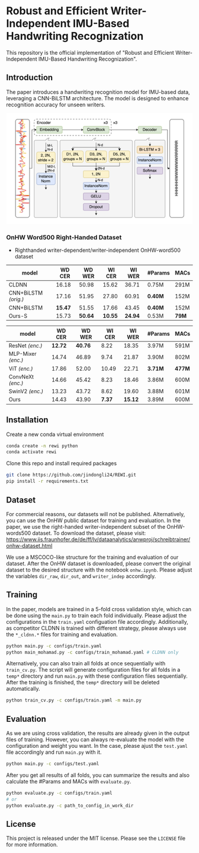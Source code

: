 # Robust and Efficient Writer-Independent IMU-Based Handwriting Recognization

This repository is the official implementation of "Robust and Efficient Writer-Independent IMU-Based Handwriting Recognization".

## Introduction

The paper introduces a handwriting recognition model for IMU-based data, leveraging a CNN-BiLSTM architecture. The model is designed to enhance recognition accuracy for unseen writers.

![architecture](figures/architecture.png)

### OnHW Word500 Right-Handed Dataset

- Righthanded writer-dependent/writer-independent OnHW-word500 dataset

| model                | WD CER    | WD WER    | WI CER    | WI WER    | #Params   | MACs    |
| -------------------- | --------- | --------- | --------- | --------- | --------- | ------- |
| CLDNN                | 16.18     | 50.98     | 15.62     | 36.71     | 0.75M     | 291M    |
| CNN+BiLSTM *(orig.)* | 17.16     | 51.95     | 27.80     | 60.91     | **0.40M** | 152M    |
| CNN+BiLSTM           | **15.47** | 51.55     | 17.66     | 43.45     | **0.40M** | 152M    |
| Ours-S               | 15.73     | **50.64** | **10.55** | **24.94** | 0.53M     | **79M** |

| model              | WD CER    | WD WER    | WI CER   | WI WER    | #Params   | MACs     |
| ------------------ | --------- | --------- | -------- | --------- | --------- | -------- |
| ResNet *(enc.)*    | **12.72** | **40.76** | 8.22     | 18.35     | 3.97M     | 591M     |
| MLP-Mixer *(enc.)* | 14.74     | 46.89     | 9.74     | 21.87     | 3.90M     | 802M     |
| ViT *(enc.)*       | 17.86     | 52.00     | 10.49    | 22.71     | **3.71M** | **477M** |
| ConvNeXt *(enc.)*  | 14.66     | 45.42     | 8.23     | 18.46     | 3.86M     | 600M     |
| SwinV2 *(enc.)*    | 13.23     | 43.72     | 8.62     | 19.60     | 3.88M     | 601M     |
| Ours               | 14.43     | 43.90     | **7.37** | **15.12** | 3.89M     | 600M     |

## Installation

Create a new conda virtual environment

```bash
conda create -n rewi python
conda activate rewi
```

Clone this repo and install required packages

```bash
git clone https://github.com/jindongli24/REWI.git
pip install -r requirements.txt
```

## Dataset

For commercial reasons, our datasets will not be published. Alternatively, you can use the OnHW public dataset for training and evaluation. In the paper, we use the right-handed writer-independent subset of the OnHW-words500 dataset. To download the dataset, please visit: https://www.iis.fraunhofer.de/de/ff/lv/dataanalytics/anwproj/schreibtrainer/onhw-dataset.html

We use a MSCOCO-like structure for the training and evaluation of our dataset. After the OnHW dataset is downloaded, please convert the original dataset to the desired structure with the notebook `onhw.ipynb`. Please adjust the variables `dir_raw`, `dir_out`, and `writer_indep` accordingly.

## Training

In the paper, models are trained in a 5-fold cross validation style, which can be done using the `main.py` to train each fold individually. Please adjust the configurations in the `train.yaml` configuation file accordingly. Additionally, as competitor CLDNN is trained with different strategy, please always use the `*_cldnn.*` files for training and evaluation.

```bash
python main.py -c configs/train.yaml
python main_mohamad.py -c configs/train_mohamad.yaml # CLDNN only
```

Alternatively, you can also train all folds at once sequentially with `train_cv.py`. The script will generate configuration files for all folds in a `temp*` directory and run `main.py` with these configuration files sequentially. After the training is finished, the `temp*` directory will be deleted automatically.

```bash
python train_cv.py -c configs/train.yaml -m main.py
```

## Evaluation

As we are using cross validation, the results are already given in the output files of training. However, you can always re-evaluate the model with the configuration and weight you want. In the case, please ajust the `test.yaml` file accordingly and run `main.py` with it.

```bash
python main.py -c configs/test.yaml
```

After you get all results of all folds, you can summarize the results and also calculate the #Params and MACs with `evaluate.py`.

```bash
python evaluate.py -c configs/train.yaml
# or
python evaluate.py -c path_to_config_in_work_dir
```

## License

This project is released under the MIT license. Please see the `LICENSE` file for more information.
